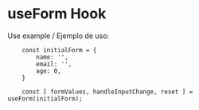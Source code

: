 # useForm Hook

Use example / Ejemplo de uso:

```
	const initialForm = {
		name: '',
		email: '',
		age: 0,
	}

	const [ formValues, handleInputChange, reset ] = useForm(initialForm);
```

